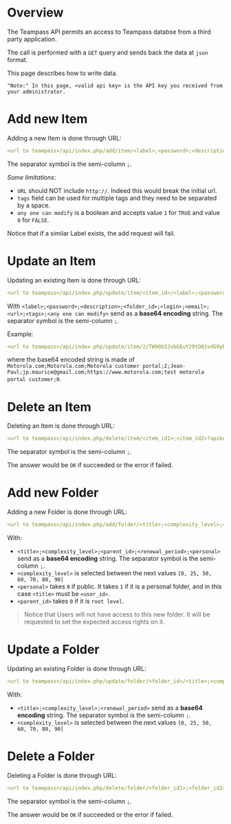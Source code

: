 # Overview

The Teampass API permits an access to Teampass databse from a third party application.

The call is performed with a `GET` query and sends back the data at `json` format.

This page describes how to write data.

	"Note:" In this page, <valid api key> is the API key you received from your administrator.

# Add new Item

Adding a new Item is done through URL:

```yaml
<url to teampass>/api/index.php/add/item/<label>;<password>;<description>;<folder id>;<login>;<email>;<url>;<tags>;<any one can modify>?apikey=<valid api key>
```

The separator symbol is the semi-column ` ; `.

*Some limitations*:

* `URL` should NOT include `http://`. Indeed this would break the initial url.
* `tags` field can be used for multiple tags and they need to be separated by a space.
* `any one can modify` is a boolean and accepts value `1` for `TRUE` and value `0` for `FALSE`.

Notice that if a similar Label exists, the add request will fail.

# Update an Item

Updating an existing Item is done through URL:

```yaml
<url to teampass>/api/index.php/update/item/<item_id>/<label>;<password>;<description>;<folder_id>;<login>;<email>;<url>;<tags>;<any one can modify>?apikey=<valid api key>
```

With `<label>;<password>;<description>;<folder_id>;<login>;<email>;<url>;<tags>;<any one can modify>` send as a **base64 encoding** string.
The separator symbol is the semi-column ` ; `.

Example:
```yaml
<url to teampass>/api/index.php/update/item/2/TW90b3JvbGEuY29tO01vdG9yb2xhLmNvbTtNb3Rvcm9sYSBjdXN0b21lciBwb3J0YWw7MjtKZWFuLVBhdWw7anAubWF1cmljZUBnbWFpbC5jb207aHR0cHM6Ly93d3cubW90b3JvbGEuY29tO3Rlc3QgbW90b3JvbGEgcG9ydGFsIGN1c3RvbWVyOzA?apikey=eevu1Aed0aiN4Phee9xaeshu2athool3iek2ahy
```
where the base64 encoded string is made of `Motorola.com;Motorola.com;Motorola customer portal;2;Jean-Paul;jp.maurice@gmail.com;https://www.motorola.com;test motorola portal customer;0`.

# Delete an Item

Deleting an Item is done through URL:

```yaml
<url to teampass>/api/index.php/delete/item/<item_id1>;<item_id2>?apikey=<valid api key>
```

The separator symbol is the semi-column ` ; `.

The answer would be `OK` if succeeded or the error if failed.

# Add new Folder

Adding a new Folder is done through URL:

```yaml
<url to teampass>/api/index.php/add/folder/<title>;<complexity_level>;<parent_id>;<renewal_period>;<personal>?apikey=<valid api key>
```

With:

* `<title>;<complexity_level>;<parent_id>;<renewal_period>;<personal>` send as a **base64 encoding** string.
The separator symbol is the semi-column ` ; `.
* `<complexity_level>` is selected between the next values `[0, 25, 50, 60, 70, 80, 90]`
* `<personal>` takes `0` if public. It takes `1` if it is a personal folder, and in this case `<title>` must be `<user_id>`.
* `<parent_id>` takes `0` if it is `root level`.

> Notice that Users will not have access to this new folder. It will be requested to set the expected access rights on it.

# Update a Folder

Updating an existing Folder is done through URL:

```yaml
<url to teampass>/api/index.php/update/folder/<folder_id>/<title>;<complexity_level>;<renewal_period>?apikey=<valid api key>
```

With:

* `<title>;<complexity_level>;<renewal_period>` send as a **base64 encoding** string. The separator symbol is the semi-column ` ; `.
* `<complexity_level>` is selected between the next values `[0, 25, 50, 60, 70, 80, 90]`

# Delete a Folder

Deleting a Folder is done through URL:

```yaml
<url to teampass>/api/index.php/delete/folder/<folder_id1>;<folder_id2>?apikey=<valid api key>
```

The separator symbol is the semi-column ` ; `.

The answer would be `OK` if succeeded or the error if failed.
